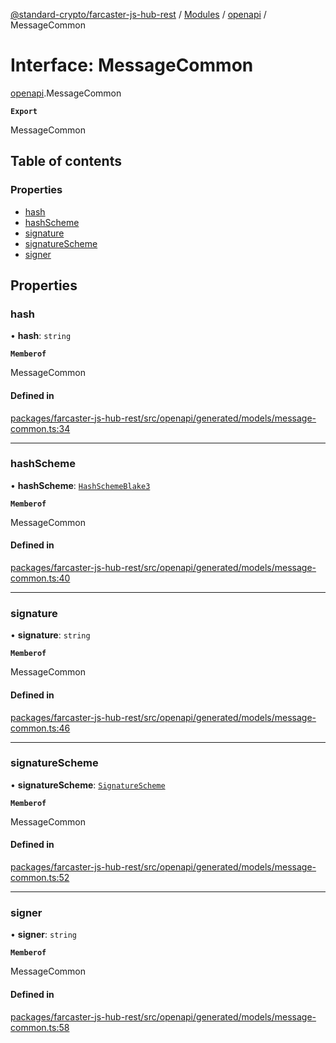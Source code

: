[@standard-crypto/farcaster-js-hub-rest](../README.md) / [Modules](../modules.md) / [openapi](../modules/openapi.md) / MessageCommon

# Interface: MessageCommon

[openapi](../modules/openapi.md).MessageCommon

**`Export`**

MessageCommon

## Table of contents

### Properties

- [hash](openapi.MessageCommon.md#hash)
- [hashScheme](openapi.MessageCommon.md#hashscheme)
- [signature](openapi.MessageCommon.md#signature)
- [signatureScheme](openapi.MessageCommon.md#signaturescheme)
- [signer](openapi.MessageCommon.md#signer)

## Properties

### hash

• **hash**: `string`

**`Memberof`**

MessageCommon

#### Defined in

[packages/farcaster-js-hub-rest/src/openapi/generated/models/message-common.ts:34](https://github.com/standard-crypto/farcaster-js/blob/main/packages/farcaster-js-hub-rest/src/openapi/generated/models/message-common.ts#L34)

___

### hashScheme

• **hashScheme**: [`HashSchemeBlake3`](../enums/openapi.HashScheme.md#hashschemeblake3)

**`Memberof`**

MessageCommon

#### Defined in

[packages/farcaster-js-hub-rest/src/openapi/generated/models/message-common.ts:40](https://github.com/standard-crypto/farcaster-js/blob/main/packages/farcaster-js-hub-rest/src/openapi/generated/models/message-common.ts#L40)

___

### signature

• **signature**: `string`

**`Memberof`**

MessageCommon

#### Defined in

[packages/farcaster-js-hub-rest/src/openapi/generated/models/message-common.ts:46](https://github.com/standard-crypto/farcaster-js/blob/main/packages/farcaster-js-hub-rest/src/openapi/generated/models/message-common.ts#L46)

___

### signatureScheme

• **signatureScheme**: [`SignatureScheme`](../enums/openapi.SignatureScheme.md)

**`Memberof`**

MessageCommon

#### Defined in

[packages/farcaster-js-hub-rest/src/openapi/generated/models/message-common.ts:52](https://github.com/standard-crypto/farcaster-js/blob/main/packages/farcaster-js-hub-rest/src/openapi/generated/models/message-common.ts#L52)

___

### signer

• **signer**: `string`

**`Memberof`**

MessageCommon

#### Defined in

[packages/farcaster-js-hub-rest/src/openapi/generated/models/message-common.ts:58](https://github.com/standard-crypto/farcaster-js/blob/main/packages/farcaster-js-hub-rest/src/openapi/generated/models/message-common.ts#L58)
